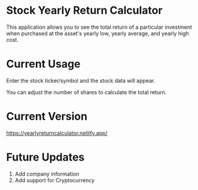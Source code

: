 # Stock Yearly Return Calculator

This application allows you to see the total return 
of a particular investment when purchased at the asset's
yearly low, yearly average, and yearly high cost.

# Current Usage

Enter the stock ticker/symbol and the stock data will appear.

You can adjust the number of shares to calculate the total return.

# Current Version
https://yearlyreturncalculator.netlify.app/

# Future Updates

1. Add company information
2. Add support for Cryptocurrency